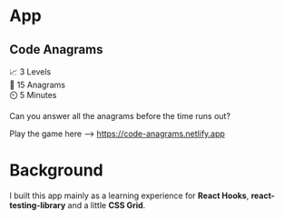 # App

## Code Anagrams

 📈 3 Levels<br />
 🤔 15 Anagrams<br />
 ⏲️ 5 Minutes<br />

Can you answer all the anagrams before the time runs out?

Play the game here --> https://code-anagrams.netlify.app

# Background

I built this app mainly as a learning experience for **React Hooks**, **react-testing-library** and a little **CSS Grid**.
